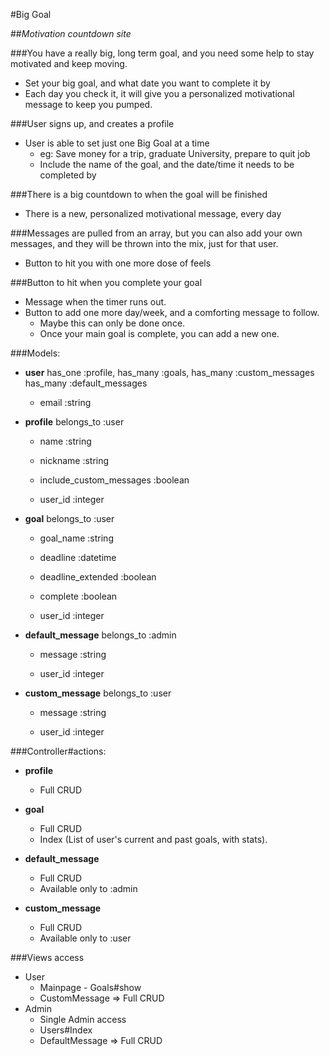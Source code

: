 #Big Goal

##_Motivation countdown site_

###You have a really big, long term goal, and you need some help to stay motivated and keep moving.
* Set your big goal, and what date you want to complete it by
* Each day you check it, it will give you a personalized motivational message to keep you pumped.

###User signs up, and creates a profile
* User is able to set just one Big Goal at a time
	* eg: Save money for a trip, graduate University, prepare to quit job
	* Include the name of the goal, and the date/time it needs to be completed by

###There is a big countdown to when the goal will be finished
* There is a new, personalized motivational message, every day

###Messages are pulled from an array, but you can also add your own messages, and they will be thrown into the mix, just for that user.
* Button to hit you with one more dose of feels

###Button to hit when you complete your goal
* Message when the timer runs out.
* Button to add one more day/week, and a comforting message to follow.
	* Maybe this can only be done once.
	* Once your main goal is complete, you can add a new one.

###Models:
* __user__
	has_one :profile,
	has_many :goals,
	has\_many :custom_messages
	has\_many :default\_messages
	* email												:string

* __profile__
	belongs_to :user
	* name												:string
	* nickname										:string
	* include\_custom\_messages		:boolean

	* user_id											:integer

* __goal__
	belongs\_to :user
	* goal_name										:string
	* deadline										:datetime
	* deadline\_extended					:boolean
	* complete										:boolean

	* user_id											:integer

* __default_message__
	belongs\_to :admin
	* message											:string

	* user_id											:integer

* __custom_message__
	belongs\_to :user
	* message											:string

	* user_id											:integer

###Controller#actions:
* __profile__
	* Full CRUD

* __goal__
	* Full CRUD
	* Index (List of user's current and past goals, with stats).

* __default_message__
	* Full CRUD
	* Available only to :admin

* __custom_message__
	* Full CRUD
	* Available only to :user

###Views access
* User
	* Mainpage - Goals#show
	* CustomMessage => Full CRUD
* Admin
	* Single Admin access
	* Users#Index
	* DefaultMessage => Full CRUD